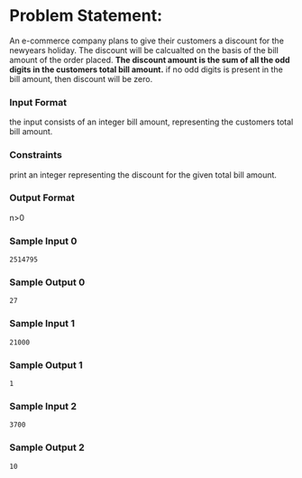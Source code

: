 # Problem Statement:

An e-commerce company plans to give their customers a discount for the newyears holiday. The discount will be calcualted on the basis of the bill amount of the order placed. __The discount amount is the sum of all the odd digits in the customers total bill amount.__ if no odd digits is present in the bill amount, then discount will be zero.

### Input Format

the input consists of an integer bill amount, representing the customers total bill amount.

### Constraints

print an integer representing the discount for the given total bill amount.

### Output Format

n>0

### Sample Input 0
```
2514795
```
### Sample Output 0
```
27
```
### Sample Input 1
```
21000
```
### Sample Output 1
```
1
```
### Sample Input 2
```
3700
```
### Sample Output 2
```
10
```
